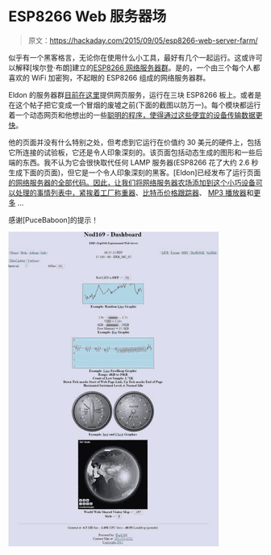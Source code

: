# ESP8266 Web 服务器场

> 原文：<https://hackaday.com/2015/09/05/esp8266-web-server-farm/>

似乎有一个黑客格言，无论你在使用什么小工具，最好有几个一起运行。这或许可以解释[埃尔登·布朗]建立的[ESP8266 网络服务器群](http://wa0uwh.blogspot.jp/2015/08/more-esp8266-web-server-farm.html)。是的，一个由三个每个人都喜欢的 WiFi 加密狗，不起眼的 ESP8266 组成的网络服务器群。

Eldon 的服务器群[目前在这里](http://dc02.ebcon.com:8160/)提供网页服务，运行在三块 ESP8266 板上。或者是在这个帖子把它变成一个冒烟的废墟之前(下面的截图以防万一)。每个模块都运行着一个动态网页和他想出的一些[聪明的程序，使得通过这些便宜的设备传输数据更快](http://wa0uwh.blogspot.jp/2015/08/my-wifi-transfer-improvement-160-times.html)。

他的页面并没有什么特别之处，但考虑到它运行在价值约 30 美元的硬件上，包括它所连接的试验板，它还是令人印象深刻的。该页面包括动态生成的图形和一些后端的东西。我不认为它会很快取代任何 LAMP 服务器(ESP8266 花了大约 2.6 秒生成下面的页面)，但它是一个令人印象深刻的黑客。[Eldon]已经发布了运行页面[的网络服务器的全部代码。因此，让我们将网络服务器农场添加到这个小巧设备可以处理的事情列表中，紧挨着](https://github.com/wa0uwh/ERB-EspWebServer)[工厂称重器](http://hackaday.com/2015/06/28/wirelessly-weighting-plants-with-the-esp8266/)、[比特币价格跟踪器](http://hackaday.com/2015/06/18/tracking-bitcoin-with-the-esp8266/)、 [MP3 播放器](http://hackaday.com/2015/06/06/esp8266-as-a-networked-mp3-decoder/)和[更多](http://hackaday.com/2014/12/05/hacklet-25-esp8266-wifi-module-projects/) …

感谢[PuceBaboon]的提示！

[![webfarm-full](img/da477c39b265a0ad9a341ea7e5bad490.png)](https://hackaday.com/wp-content/uploads/2015/09/webfarm-full.jpg)